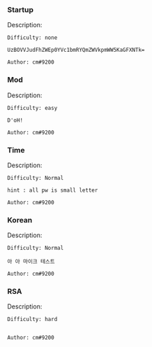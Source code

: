 ### Startup

Description:

```
Difficulty: none

UzBOVVJudFhZWEp0YVc1bmRYQmZWVkpmWW5KaGFXNTk=

Author: cm#9200
```


### Mod

Description:

```
Difficulty: easy

D'oH!

Author: cm#9200
```

### Time

Description:

```
Difficulty: Normal

hint : all pw is small letter

Author: cm#9200
```

### Korean

Description:

```
Difficulty: Normal

아 아 마이크 테스트

Author: cm#9200
```

### RSA

Description:

```
Difficulty: hard


Author: cm#9200
```



